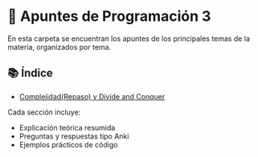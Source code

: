 # 🧠 Apuntes de Programación 3

En esta carpeta se encuentran los apuntes de los principales temas de la materia, organizados por tema.

## 📚 Índice

- [Complejidad(Repaso) y Divide and Conquer](./Semana1/README.md)

Cada sección incluye:
- Explicación teórica resumida
- Preguntas y respuestas tipo Anki
- Ejemplos prácticos de código
